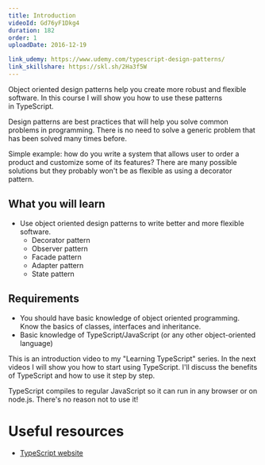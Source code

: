 ```yaml
---
title: Introduction
videoId: Gd76yF1Dkg4
duration: 182
order: 1
uploadDate: 2016-12-19

link_udemy: https://www.udemy.com/typescript-design-patterns/
link_skillshare: https://skl.sh/2Ha3f5W
---
```


Object oriented design patterns help you create more robust and flexible software. In this course I will show you how to use these patterns in TypeScript.

<!--more-->

Design patterns are best practices that will help you solve common problems in programming. There is no need to solve a generic problem that has been solved many times before.

Simple example: how do you write a system that allows user to order a product and customize some of its features? There are many possible solutions but they probably won't be as flexible as using a decorator pattern.


## What you will learn
* Use object oriented design patterns to write better and more flexible software.
  * Decorator pattern
  * Observer pattern
  * Facade pattern
  * Adapter pattern
  * State pattern

## Requirements
* You should have basic knowledge of object oriented programming. Know the basics of classes, interfaces and inheritance.
* Basic knowledge of TypeScript/JavaScript (or any other object-oriented language)


This is an introduction video to my "Learning TypeScript" series. In the next videos I will show you how to start using TypeScript. I'll discuss the benefits of TypeScript and how to use it step by step.

TypeScript compiles to regular JavaScript so it can run in any browser or on node.js. There's no reason not to use it!

# Useful resources
* <a href="https://www.typescriptlang.org/" target="_blank">TypeScript website</a>
